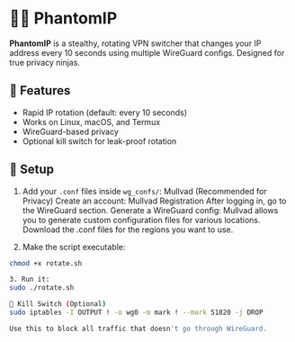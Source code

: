 # 🕵️‍♂️ PhantomIP

**PhantomIP** is a stealthy, rotating VPN switcher that changes your IP address every 10 seconds using multiple WireGuard configs. Designed for true privacy ninjas.

## 🔧 Features
- Rapid IP rotation (default: every 10 seconds)
- Works on Linux, macOS, and Termux
- WireGuard-based privacy
- Optional kill switch for leak-proof rotation

## 📁 Setup

1. Add your `.conf` files inside `wg_confs/`:
      Mullvad (Recommended for Privacy)
      Create an account: Mullvad Registration
      After logging in, go to the WireGuard section.
      Generate a WireGuard config: Mullvad allows you to generate custom configuration files for various locations.
      Download the .conf files for the regions you want to use.

2. Make the script executable:
```bash
chmod +x rotate.sh

3. Run it:
sudo ./rotate.sh

🔐 Kill Switch (Optional)
sudo iptables -I OUTPUT ! -o wg0 -m mark ! --mark 51820 -j DROP

Use this to block all traffic that doesn't go through WireGuard.





